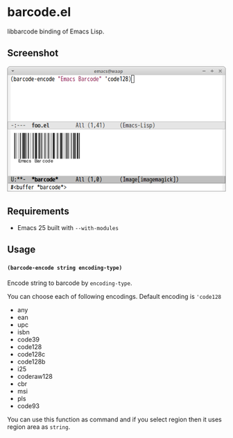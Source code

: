 # barcode.el

libbarcode binding of Emacs Lisp.

## Screenshot

![barcode](image/barcode.png)

## Requirements

- Emacs 25 built with `--with-modules`

## Usage

#### `(barcode-encode string encoding-type)`

Encode string to barcode by `encoding-type`.

You can choose each of following encodings. Default encoding is `'code128`
- any
- ean
- upc
- isbn
- code39
- code128
- code128c
- code128b
- i25
- coderaw128
- cbr
- msi
- pls
- code93

You can use this function as command and if you select region then it uses
region area as `string`.
